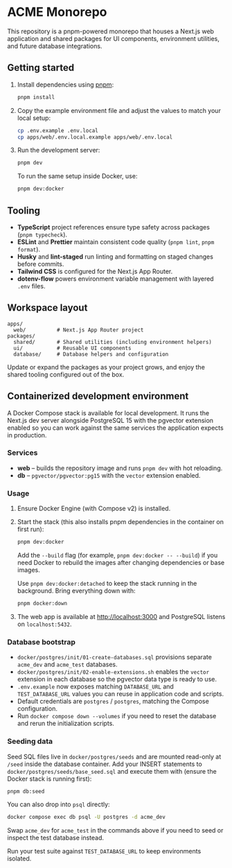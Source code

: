 # ACME Monorepo

This repository is a pnpm-powered monorepo that houses a Next.js web application and shared packages for UI components, environment utilities, and future database integrations.

## Getting started

1. Install dependencies using [pnpm](https://pnpm.io):

   ```bash
   pnpm install
   ```

2. Copy the example environment file and adjust the values to match your local setup:

   ```bash
   cp .env.example .env.local
   cp apps/web/.env.local.example apps/web/.env.local
   ```

3. Run the development server:

   ```bash
   pnpm dev
   ```

   To run the same setup inside Docker, use:

   ```bash
   pnpm dev:docker
   ```

## Tooling

- **TypeScript** project references ensure type safety across packages (`pnpm typecheck`).
- **ESLint** and **Prettier** maintain consistent code quality (`pnpm lint`, `pnpm format`).
- **Husky** and **lint-staged** run linting and formatting on staged changes before commits.
- **Tailwind CSS** is configured for the Next.js App Router.
- **dotenv-flow** powers environment variable management with layered `.env` files.

## Workspace layout

```
apps/
  web/          # Next.js App Router project
packages/
  shared/       # Shared utilities (including environment helpers)
  ui/           # Reusable UI components
  database/     # Database helpers and configuration
```

Update or expand the packages as your project grows, and enjoy the shared tooling configured out of the box.

## Containerized development environment

A Docker Compose stack is available for local development. It runs the Next.js dev server alongside PostgreSQL 15 with the pgvector extension enabled so you can work against the same services the application expects in production.

### Services

- **web** – builds the repository image and runs `pnpm dev` with hot reloading.
- **db** – `pgvector/pgvector:pg15` with the `vector` extension enabled.

### Usage

1. Ensure Docker Engine (with Compose v2) is installed.
2. Start the stack (this also installs pnpm dependencies in the container on first run):

   ```bash
   pnpm dev:docker
   ```

   Add the `--build` flag (for example, `pnpm dev:docker -- --build`) if you need Docker to rebuild the images after changing dependencies or base images.

   Use `pnpm dev:docker:detached` to keep the stack running in the background. Bring everything down with:

   ```bash
   pnpm docker:down
   ```

3. The web app is available at [http://localhost:3000](http://localhost:3000) and PostgreSQL listens on `localhost:5432`.

### Database bootstrap

- `docker/postgres/init/01-create-databases.sql` provisions separate `acme_dev` and `acme_test` databases.
- `docker/postgres/init/02-enable-extensions.sh` enables the `vector` extension in each database so the pgvector data type is ready to use.
- `.env.example` now exposes matching `DATABASE_URL` and `TEST_DATABASE_URL` values you can reuse in application code and scripts.
- Default credentials are `postgres` / `postgres`, matching the Compose configuration.
- Run `docker compose down --volumes` if you need to reset the database and rerun the initialization scripts.

### Seeding data

Seed SQL files live in `docker/postgres/seeds` and are mounted read-only at `/seed` inside the database container. Add your INSERT statements to `docker/postgres/seeds/base_seed.sql` and execute them with (ensure the Docker stack is running first):

```bash
pnpm db:seed
```

You can also drop into `psql` directly:

```bash
docker compose exec db psql -U postgres -d acme_dev
```

Swap `acme_dev` for `acme_test` in the commands above if you need to seed or inspect the test database instead.

Run your test suite against `TEST_DATABASE_URL` to keep environments isolated.
